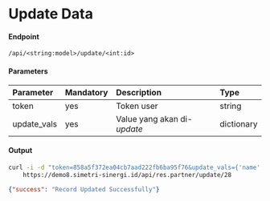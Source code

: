 # Update Data
#### Endpoint
```
/api/<string:model>/update/<int:id>
```
#### Parameters
| Parameter   | Mandatory     | Description                                             | Type         |
| :---        | :---          | :---                                                    | :---         |
| token       | yes           | Token user                                              | string       |
| update_vals | yes           | Value yang akan di-<i>update</i>                        | dictionary   |

#### Output
````bash
curl -i -d "token=858a5f372ea04cb7aad222fb6ba95f76&update_vals={'name': 'Update Data Partner Demo #1'}" \
    https://demo8.simetri-sinergi.id/api/res.partner/update/28
`````
````json
{"success": "Record Updated Successfully"}
````
